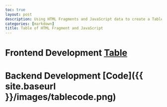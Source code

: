 ```yaml
---
toc: true
layout: post
description: Using HTML Fragments and JavaScript data to create a Table
categories: [markdown]
title: Table of HTML Fragment and JavaScript 
---
```

# Frontend Development [Table](https://jesa06.github.io/andafp/HTMLJSTable/)

# Backend Development [Code]({{ site.baseurl }}/images/tablecode.png)


